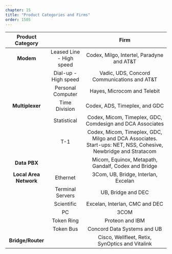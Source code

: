 ```yaml
---
chapter: 15
title: "Product Categories and Firms"
order: 1505
---
```


**Product Category**| |**Firm**
:-----:|:-----:|:-----:
**Modem**|Leased Line - High speed|Codex, Milgo, Intertel, Paradyne and AT&T
||Dial-up - High speed|Vadic, UDS, Concord Communications and AT&T
||Personal Computer|Hayes, Microcom and Telebit
**Multiplexer**|  Time Division|Codex, ADS, Timeplex, and GDC
||  Statistical|Codex, Micom, Timeplex, GDC, Comdesign and DCA Associates
||T-1|Codex, Micom, Timeplex, GDC, Milgo and DCA Associates. Start-ups: NET, NSS, Cohesive, Newbridge and Stratacom
**Data PBX**| |Micom, Equinox, Metapath, Gandalf, Codex and Bridge
**Local Area Network**|Ethernet|3Com, UB, Bridge, Interlan, Excelan
||Terminal Servers|UB, Bridge and DEC
||Scientific|Excelan, Interlan, CMC and DEC
||PC|3COM
||Token Ring|Proteon and IBM
||Token Bus|Concord Data Systems and UB
**Bridge/Router**| |Cisco, Wellfleet, Retix, SynOptics and Vitalink